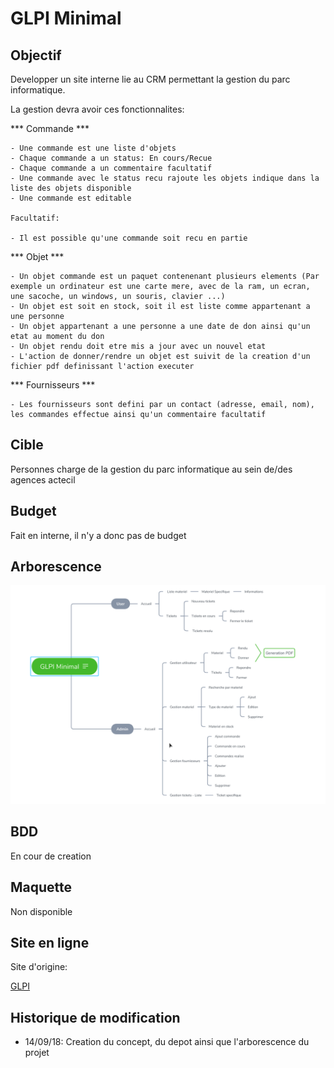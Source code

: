 # GLPI Minimal

## Objectif

Developper un site interne lie au CRM permettant la gestion du parc informatique.

La gestion devra avoir ces fonctionnalites:

*** Commande ***
```
- Une commande est une liste d'objets
- Chaque commande a un status: En cours/Recue
- Chaque commande a un commentaire facultatif
- Une commande avec le status recu rajoute les objets indique dans la liste des objets disponible
- Une commande est editable

Facultatif:

- Il est possible qu'une commande soit recu en partie
```

*** Objet ***
```
- Un objet commande est un paquet contenenant plusieurs elements (Par exemple un ordinateur est une carte mere, avec de la ram, un ecran, une sacoche, un windows, un souris, clavier ...)
- Un objet est soit en stock, soit il est liste comme appartenant a une personne
- Un objet appartenant a une personne a une date de don ainsi qu'un etat au moment du don
- Un objet rendu doit etre mis a jour avec un nouvel etat
- L'action de donner/rendre un objet est suivit de la creation d'un fichier pdf definissant l'action executer
```

*** Fournisseurs ***
```
- Les fournisseurs sont defini par un contact (adresse, email, nom), les commandes effectue ainsi qu'un commentaire facultatif
```

## Cible

Personnes charge de la gestion du parc informatique au sein de/des agences actecil

## Budget

Fait en interne, il n'y a donc pas de budget

## Arborescence

![arborescence](./img/arborescence.png)

## BDD

En cour de creation

## Maquette

Non disponible

## Site en ligne

Site d'origine: 

[GLPI](https://demo.glpi-project.org/index.php?noAUTO=1)

## Historique de modification

- 14/09/18: Creation du concept, du depot ainsi que l'arborescence du projet